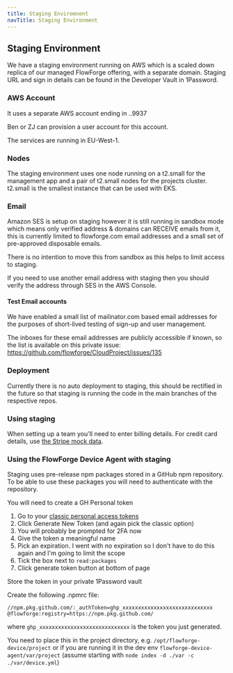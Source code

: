 ```yaml
---
title: Staging Enviromnent
navTitle: Staging Environment
---
```


## Staging Environment

We have a staging environment running on AWS which is a scaled down replica of
our managed FlowForge offering, with a separate domain. Staging URL and sign in
details can be found in the Developer Vault in 1Password.

### AWS Account

It uses a separate AWS account ending in ..9937

Ben or ZJ can provision a user account for this account.

The services are running in EU-West-1.

### Nodes

The staging environment uses one node running on a t2.small for the management
app and a pair of t2.small nodes for the projects cluster. t2.small is the
smallest instance that can be used with EKS.

### Email

Amazon SES is setup on staging however it is still running in sandbox mode which means only verified address & domains can RECEIVE emails from it, this is currently limited to flowforge.com email addresses and a small set of pre-approved disposable emails.

There is no intention to move this from sandbox as this helps to limit access to staging.

If you need to use another email address with staging then you should verify the address through SES in the AWS Console.

#### Test Email accounts

We have enabled a small list of mailinator.com based email addresses for the purposes
of short-lived testing of sign-up and user management.

The inboxes for these email addresses are publicly accessible if known, so the list
is available on this private issue: https://github.com/flowforge/CloudProject/issues/135

### Deployment

Currently there is no auto deployment to staging, this should be rectified in the future so that staging is running the code in the main branches  of the respective repos.

### Using staging

When setting up a team you'll need to enter billing details. For credit card
details, use [the Stripe mock data](https://stripe.com/docs/testing#testing-interactively).

### Using the FlowForge Device Agent with staging

Staging uses pre-release npm packages stored in a GitHub npm repository. To be able to use these packages you will need to authenticate with the repository.

You will need to create a GH Personal token

1. Go to your [classic personal access tokens](https://github.com/settings/tokens)
1. Click Generate New Token (and again pick the classic option)
1. You will probably be prompted for 2FA now
1. Give the token a meaningful name
1. Pick an expiration. I went with no expiration so I don't have to do this again and I'm going to limit the scope
1. Tick the box next to `read:packages`
1. Click generate token button at bottom of page

Store the token in your private 1Password vault

Create the following .npmrc file:

```
//npm.pkg.github.com/:_authToken=ghp_xxxxxxxxxxxxxxxxxxxxxxxxxxxxx
@flowforge:registry=https://npm.pkg.github.com/
```

where `ghp_xxxxxxxxxxxxxxxxxxxxxxxxxxxxx` is the token you just generated.

You need to place this in the project directory, e.g. `/opt/flowforge-device/project` or if you are running it in the dev env `flowforge-device-agent/var/project` (assume starting with `node index -d ./var -c ./var/device.yml`)
